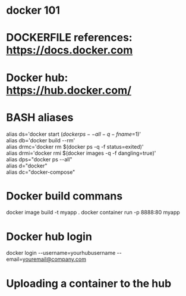 # docker 101

# DOCKERFILE references: https://docs.docker.com
# Docker hub: https://hub.docker.com/

# BASH aliases
alias ds='docker start $(docker ps --all -q -f name=$1)'		
alias db='docker build --rm'		
alias drmc='docker rm $(docker ps -q -f status=exited)'		
alias drmi='docker rmi $(docker images -q -f dangling=true)'		
alias dps="docker ps --all"		
alias d="docker"		
alias dc="docker-compose"

# Docker build commans
docker image build -t myapp .
docker container run -p 8888:80 myapp

# Docker hub login
docker login --username=yourhubusername --email=youremail@company.com

# Uploading a container to the hub